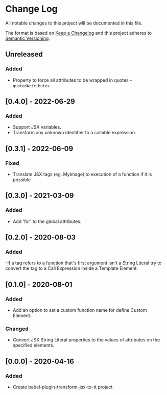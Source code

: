 # Change Log

All notable changes to this project will be documented in this file.

The format is based on [Keep a Changelog](http://keepachangelog.com/)
and this project adheres to [Semantic Versioning](http://semver.org/).

<!-- ## [X.Y.Z] - YYYY-MM-DD -->

<!-- ### Added -->
<!-- ### Changed -->
<!-- ### Deprecated -->
<!-- ### Removed -->
<!-- ### Fixed -->
<!-- ### Security -->

<!-- ## Unreleased -->

## Unreleased

### Added
- Property to force all attributes to be wrapped in quotes - `quotedAttributes`.

## [0.4.0] - 2022-06-29

### Added
- Support JSX variables.
- Transform any unknown identifier to a callable expression.


## [0.3.1] - 2022-06-09

### Fixed
- Translate JSX tags (eg. MyImage) to execution of a function if it is possible

## [0.3.0] - 2021-03-09

### Added
- Add 'for' to the global attributes.


## [0.2.0] - 2020-08-03

### Added
-If a tag refers to a function that's first argument isn't a String Literal try to convert the tag to a Call Expression inside a Template Element.

## [0.1.0] - 2020-08-01

### Added
- Add an option to set a custom function name for define Custom Element.
### Changed
- Convert JSX String Literal properties to the values of attributes on the specified elements.


## [0.0.0] - 2020-04-16

### Added
- Create babel-plugin-transform-jsx-to-tt project.
